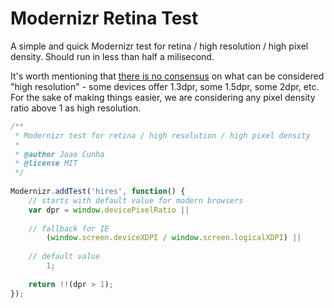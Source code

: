 Modernizr Retina Test
=====================

A simple and quick Modernizr test for retina / high resolution / high pixel density. Should run in less than half a milisecond.

It's worth mentioning that [there is no consensus](https://github.com/Modernizr/Modernizr/pull/443#issuecomment-17892010) on what can be considered "high resolution" - some devices offer 1.3dpr, some 1.5dpr, some 2dpr, etc. For the sake of making things easier, we are considering any pixel density ratio above 1 as high resolution.

```js
/**
 * Modernizr test for retina / high resolution / high pixel density
 *
 * @author Joao Cunha
 * @license MIT
 */
 
Modernizr.addTest('hires', function() {
    // starts with default value for modern browsers
    var dpr = window.devicePixelRatio ||
 
    // fallback for IE
        (window.screen.deviceXDPI / window.screen.logicalXDPI) ||
 
    // default value
        1;
 
    return !!(dpr > 1);
});
```
